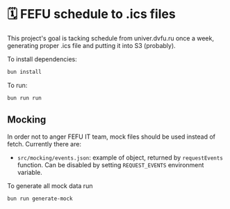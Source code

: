 # 🗓️ FEFU schedule to .ics files

This project's goal is tacking schedule from univer.dvfu.ru once a week, generating proper .ics file and putting it into S3 (probably).

To install dependencies:

```bash
bun install
```

To run:

```bash
bun run run
```

## Mocking

In order not to anger FEFU IT team, mock files should be used instead of fetch.
Currently there are:

- `src/mocking/events.json`: example of object, returned by `requestEvents` function. Can be disabled by setting `REQUEST_EVENTS` environment variable.

To generate all mock data run

```bash
bun run generate-mock
```
